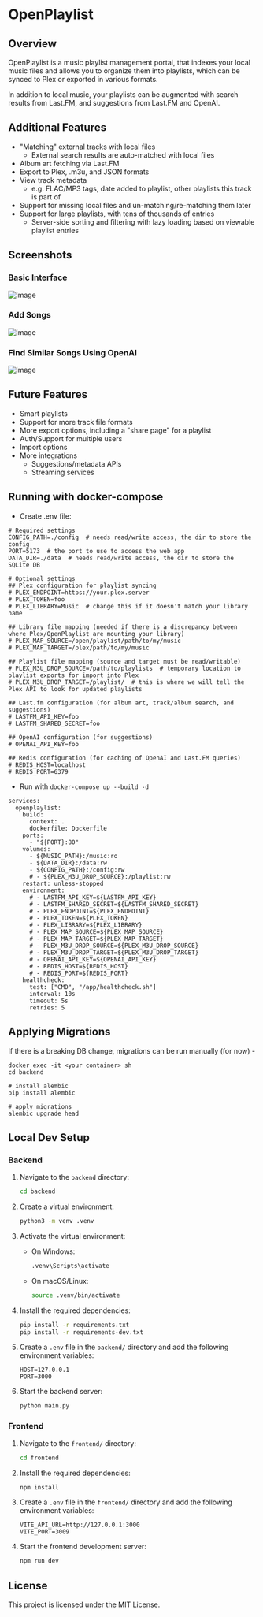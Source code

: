 # OpenPlaylist

## Overview
OpenPlaylist is a music playlist management portal, that indexes your local music files and allows you to organize them into playlists, which can be synced to Plex or exported in various formats.

In addition to local music, your playlists can be augmented with search results from Last.FM, and suggestions from Last.FM and OpenAI.

## Additional Features
- "Matching" external tracks with local files
  - External search results are auto-matched with local files
- Album art fetching via Last.FM
- Export to Plex, .m3u, and JSON formats
- View track metadata
  - e.g. FLAC/MP3 tags, date added to playlist, other playlists this track is part of
- Support for missing local files and un-matching/re-matching them later
- Support for large playlists, with tens of thousands of entries
  - Server-side sorting and filtering with lazy loading based on viewable playlist entries

## Screenshots
### Basic Interface
![image](https://github.com/user-attachments/assets/261a57b1-773e-480a-8842-250b77c9d25b)

### Add Songs
![image](https://github.com/user-attachments/assets/361570f9-766b-4fdc-94cf-b1bdfd484723)

### Find Similar Songs Using OpenAI
![image](https://github.com/user-attachments/assets/3fc0cc80-1f2f-4b70-ac2b-500649dffcf9)

## Future Features
- Smart playlists
- Support for more track file formats
- More export options, including a "share page" for a playlist
- Auth/Support for multiple users
- Import options
- More integrations
  - Suggestions/metadata APIs
  - Streaming services

## Running with docker-compose
- Create .env file:
```
# Required settings
CONFIG_PATH=./config  # needs read/write access, the dir to store the config
PORT=5173  # the port to use to access the web app
DATA_DIR=./data  # needs read/write access, the dir to store the SQLite DB

# Optional settings
## Plex configuration for playlist syncing
# PLEX_ENDPOINT=https://your.plex.server
# PLEX_TOKEN=foo
# PLEX_LIBRARY=Music  # change this if it doesn't match your library name

## Library file mapping (needed if there is a discrepancy between where Plex/OpenPlaylist are mounting your library)
# PLEX_MAP_SOURCE=/open/playlist/path/to/my/music
# PLEX_MAP_TARGET=/plex/path/to/my/music

## Playlist file mapping (source and target must be read/writable)
# PLEX_M3U_DROP_SOURCE=/path/to/playlists  # temporary location to playlist exports for import into Plex
# PLEX_M3U_DROP_TARGET=/playlist/  # this is where we will tell the Plex API to look for updated playlists

## Last.fm configuration (for album art, track/album search, and suggestions)
# LASTFM_API_KEY=foo
# LASTFM_SHARED_SECRET=foo

## OpenAI configuration (for suggestions)
# OPENAI_API_KEY=foo

## Redis configuration (for caching of OpenAI and Last.FM queries)
# REDIS_HOST=localhost
# REDIS_PORT=6379
```

- Run with `docker-compose up --build -d`
```
services:
  openplaylist:
    build:
      context: .
      dockerfile: Dockerfile
    ports:
      - "${PORT}:80"
    volumes:
      - ${MUSIC_PATH}:/music:ro
      - ${DATA_DIR}:/data:rw
      - ${CONFIG_PATH}:/config:rw
      # - ${PLEX_M3U_DROP_SOURCE}:/playlist:rw
    restart: unless-stopped
    environment:
      # - LASTFM_API_KEY=${LASTFM_API_KEY}
      # - LASTFM_SHARED_SECRET=${LASTFM_SHARED_SECRET}
      # - PLEX_ENDPOINT=${PLEX_ENDPOINT}
      # - PLEX_TOKEN=${PLEX_TOKEN}
      # - PLEX_LIBRARY=${PLEX_LIBRARY}
      # - PLEX_MAP_SOURCE=${PLEX_MAP_SOURCE}
      # - PLEX_MAP_TARGET=${PLEX_MAP_TARGET}
      # - PLEX_M3U_DROP_SOURCE=${PLEX_M3U_DROP_SOURCE}
      # - PLEX_M3U_DROP_TARGET=${PLEX_M3U_DROP_TARGET}
      # - OPENAI_API_KEY=${OPENAI_API_KEY}
      # - REDIS_HOST=${REDIS_HOST}
      # - REDIS_PORT=${REDIS_PORT}
    healthcheck:
      test: ["CMD", "/app/healthcheck.sh"]
      interval: 10s
      timeout: 5s
      retries: 5
```

## Applying Migrations
If there is a breaking DB change, migrations can be run manually (for now) -
```
docker exec -it <your container> sh
cd backend

# install alembic
pip install alembic

# apply migrations
alembic upgrade head
```

## Local Dev Setup

### Backend

1. Navigate to the `backend` directory:

    ```sh
    cd backend
    ```

2. Create a virtual environment:

    ```sh
    python3 -m venv .venv
    ```

3. Activate the virtual environment:

    - On Windows:

        ```sh
        .venv\Scripts\activate
        ```

    - On macOS/Linux:

        ```sh
        source .venv/bin/activate
        ```

4. Install the required dependencies:

    ```sh
    pip install -r requirements.txt
    pip install -r requirements-dev.txt
    ```

5. Create a `.env` file in the `backend/` directory and add the following environment variables:

    ```env
    HOST=127.0.0.1
    PORT=3000
    ```

6. Start the backend server:

    ```sh
    python main.py
    ```

### Frontend

1. Navigate to the `frontend/` directory:

    ```sh
    cd frontend
    ```

2. Install the required dependencies:

    ```sh
    npm install
    ```

3. Create a `.env` file in the `frontend/` directory and add the following environment variables:

    ```env
    VITE_API_URL=http://127.0.0.1:3000
    VITE_PORT=3009
    ```

4. Start the frontend development server:

    ```sh
    npm run dev
    ```

## License

This project is licensed under the MIT License.
